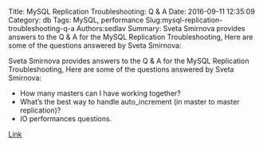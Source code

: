 Title: MySQL Replication Troubleshooting: Q & A
Date: 2016-09-11 12:35:09
Category: db
Tags: MySQL, performance
Slug:mysql-replication-troubleshooting-q-a
Authors:sedlav
Summary: Sveta Smirnova provides answers to the Q &amp; A for the MySQL Replication Troubleshooting, Here are some of the questions answered by Sveta Smirnova:

Sveta Smirnova provides answers to the Q &amp; A for the MySQL Replication Troubleshooting, Here are some of the questions answered by Sveta Smirnova:

* How many masters can I have working together?
* What’s the best way to handle auto_increment (in master to master replication)?
* IO performances questions.

[Link](https://www.percona.com/blog/2016/09/08/mysql-replication-troubleshooting-q/)
